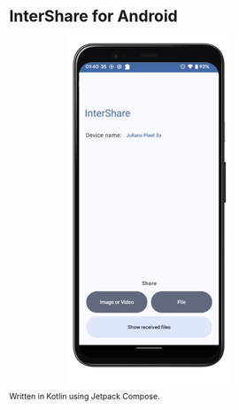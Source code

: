 # InterShare for Android

<div align="center">
    <img align="center" src="./assets/screenshot.png" width="300" />
</div>

Written in Kotlin using Jetpack Compose.